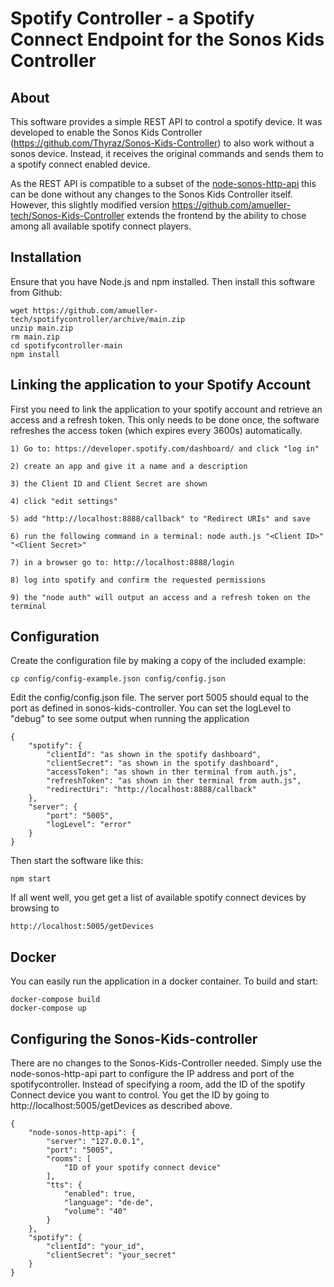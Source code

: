 # Spotify Controller - a Spotify Connect Endpoint for the Sonos Kids Controller

## About
This software provides a simple REST API to control a spotify device.
It was developed to enable the Sonos Kids Controller (https://github.com/Thyraz/Sonos-Kids-Controller) to also work without a sonos device. Instead, it receives the original commands and sends them to a spotify connect enabled device.

As the REST API is compatible to a subset of the [node-sonos-http-api](https://github.com/Thyraz/node-sonos-http-api) this can be done without any changes to the Sonos Kids Controller itself. However, this slightly modified version https://github.com/amueller-tech/Sonos-Kids-Controller extends the frontend by the ability to chose among all available spotify connect players.

## Installation
Ensure that you have Node.js and npm installed.
Then install this software from Github:
```
wget https://github.com/amueller-tech/spotifycontroller/archive/main.zip
unzip main.zip
rm main.zip
cd spotifycontroller-main
npm install
```

## Linking the application to your Spotify Account
First you need to link the application to your spotify account and retrieve an access and a refresh token. This only needs to be done once, the software refreshes the access token (which expires every 3600s) automatically.
```
1) Go to: https://developer.spotify.com/dashboard/ and click "log in"

2) create an app and give it a name and a description

3) the Client ID and Client Secret are shown

4) click "edit settings"

5) add "http://localhost:8888/callback" to "Redirect URIs" and save

6) run the following command in a terminal: node auth.js "<Client ID>" "<Client Secret>"

7) in a browser go to: http://localhost:8888/login

8) log into spotify and confirm the requested permissions

9) the "node auth" will output an access and a refresh token on the terminal
```
## Configuration
Create the configuration file by making a copy of the included example:
```
cp config/config-example.json config/config.json
```
Edit the config/config.json file. The server port 5005 should equal to the port as defined in sonos-kids-controller. You can set the logLevel to "debug" to see some output when running the application
```
{
    "spotify": {
        "clientId": "as shown in the spotify dashboard",
        "clientSecret": "as shown in the spotify dashboard",
        "accessToken": "as shown in ther terminal from auth.js",
        "refreshToken": "as shown in ther terminal from auth.js",
        "redirectUri": "http://localhost:8888/callback"
    },
    "server": {
        "port": "5005",
        "logLevel": "error"
    }
}
```
Then start the software like this:
```
npm start
```
If all went well, you get get a list of available spotify connect devices by browsing to
```
http://localhost:5005/getDevices
```

## Docker
You can easily run the application in a docker container. To build and start:
`````
docker-compose build
docker-compose up
`````

## Configuring the Sonos-Kids-controller
There are no changes to the Sonos-Kids-Controller needed.
Simply use the node-sonos-http-api part to configure the IP address and port of
the spotifycontroller. Instead of specifying a room, add the ID of the spotify Connect
device you want to control. You get the ID by going to http://localhost:5005/getDevices as described above.
```
{
    "node-sonos-http-api": {
        "server": "127.0.0.1",
        "port": "5005",
        "rooms": [
            "ID of your spotify connect device"
        ],
        "tts": {
            "enabled": true,
            "language": "de-de",
            "volume": "40"
        }
    },
    "spotify": {
        "clientId": "your_id",
        "clientSecret": "your_secret"
    }
}
